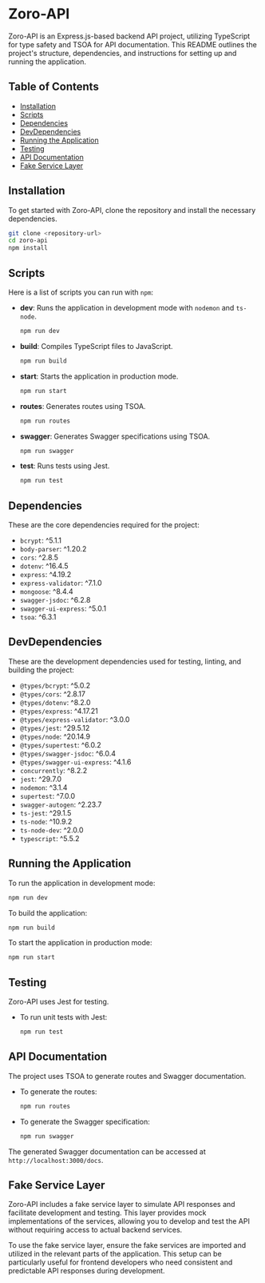 # Zoro-API

Zoro-API is an Express.js-based backend API project, utilizing TypeScript for type safety and TSOA for API documentation. This README outlines the project's structure, dependencies, and instructions for setting up and running the application.

## Table of Contents
- [Installation](#installation)
- [Scripts](#scripts)
- [Dependencies](#dependencies)
- [DevDependencies](#devdependencies)
- [Running the Application](#running-the-application)
- [Testing](#testing)
- [API Documentation](#api-documentation)
- [Fake Service Layer](#fake-service-layer)

## Installation

To get started with Zoro-API, clone the repository and install the necessary dependencies.

```bash
git clone <repository-url>
cd zoro-api
npm install
```

## Scripts

Here is a list of scripts you can run with `npm`:

- **dev**: Runs the application in development mode with `nodemon` and `ts-node`.
  ```bash
  npm run dev
  ```
- **build**: Compiles TypeScript files to JavaScript.
  ```bash
  npm run build
  ```
- **start**: Starts the application in production mode.
  ```bash
  npm run start
  ```
- **routes**: Generates routes using TSOA.
  ```bash
  npm run routes
  ```
- **swagger**: Generates Swagger specifications using TSOA.
  ```bash
  npm run swagger
  ```
- **test**: Runs tests using Jest.
  ```bash
  npm run test
  ```

## Dependencies

These are the core dependencies required for the project:

- `bcrypt`: ^5.1.1
- `body-parser`: ^1.20.2
- `cors`: ^2.8.5
- `dotenv`: ^16.4.5
- `express`: ^4.19.2
- `express-validator`: ^7.1.0
- `mongoose`: ^8.4.4
- `swagger-jsdoc`: ^6.2.8
- `swagger-ui-express`: ^5.0.1
- `tsoa`: ^6.3.1

## DevDependencies

These are the development dependencies used for testing, linting, and building the project:

- `@types/bcrypt`: ^5.0.2
- `@types/cors`: ^2.8.17
- `@types/dotenv`: ^8.2.0
- `@types/express`: ^4.17.21
- `@types/express-validator`: ^3.0.0
- `@types/jest`: ^29.5.12
- `@types/node`: ^20.14.9
- `@types/supertest`: ^6.0.2
- `@types/swagger-jsdoc`: ^6.0.4
- `@types/swagger-ui-express`: ^4.1.6
- `concurrently`: ^8.2.2
- `jest`: ^29.7.0
- `nodemon`: ^3.1.4
- `supertest`: ^7.0.0
- `swagger-autogen`: ^2.23.7
- `ts-jest`: ^29.1.5
- `ts-node`: ^10.9.2
- `ts-node-dev`: ^2.0.0
- `typescript`: ^5.5.2

## Running the Application

To run the application in development mode:

```bash
npm run dev
```

To build the application:

```bash
npm run build
```

To start the application in production mode:

```bash
npm run start
```

## Testing

Zoro-API uses Jest for testing.

- To run unit tests with Jest:
  ```bash
  npm run test
  ```

## API Documentation

The project uses TSOA to generate routes and Swagger documentation.

- To generate the routes:
  ```bash
  npm run routes
  ```

- To generate the Swagger specification:
  ```bash
  npm run swagger
  ```

The generated Swagger documentation can be accessed at `http://localhost:3000/docs`.

## Fake Service Layer

Zoro-API includes a fake service layer to simulate API responses and facilitate development and testing. This layer provides mock implementations of the services, allowing you to develop and test the API without requiring access to actual backend services.

To use the fake service layer, ensure the fake services are imported and utilized in the relevant parts of the application. This setup can be particularly useful for frontend developers who need consistent and predictable API responses during development.
